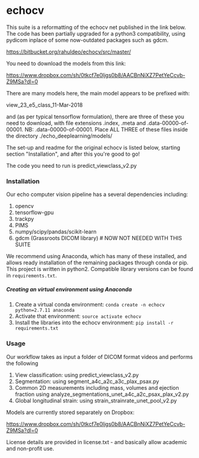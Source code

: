 # echocv

This suite is a reformatting of the echocv net published in the link below. The code has been partially upgraded for a
python3 compatibility, using pydicom inplace of some now-outdated packages such as gdcm.

https://bitbucket.org/rahuldeo/echocv/src/master/

You need to download the models from this link:

https://www.dropbox.com/sh/0tkcf7e0ljgs0b8/AACBnNiXZ7PetYeCcvb-Z9MSa?dl=0

There are many models here, the main model appears to be prefixed with:

view_23_e5_class_11-Mar-2018

and (as per typical tensorflow formulation), there are three of these you need to download, with file extensions 
.index, .meta and .data-00000-of-00001. NB: .data-00000-of-00001. Place ALL THREE of these files inside the directory
./echo_deeplearning/models/

The set-up and readme for the original echocv is listed below, starting section "Installation", and after this you're 
good to go!

The code you need to run is predict_viewclass_v2.py

### Installation

Our echo computer vision pipeline has a several dependencies including:

1. opencv
2. tensorflow-gpu
3. trackpy
4. PIMS
5. numpy/scipy/pandas/scikit-learn
6. gdcm (Grassroots DICOM library) # NOW NOT NEEDED WITH THIS SUITE 

We recommend using Anaconda, which has many of these installed, and allows ready installation of the remaining packages through conda or pip. This project is written in python2. Compatible library versions can be found in `requirements.txt`. 

##### Creating an virtual environment using Anaconda

1. Create a virtual conda environment: `conda create -n echocv python=2.7.11 anaconda`
2. Activate that environment: `source activate echocv`
3. Install the libraries into the echocv environment: `pip install -r requirements.txt`

### Usage

Our workflow takes as input a folder of DICOM format videos and performs the following

1. View classification:  using predict_viewclass_v2.py
2. Segmentation: using segment_a4c_a2c_a3c_plax_psax.py
3. Common 2D measurements including mass, volumes and ejection fraction using analyze_segmentations_unet_a4c_a2c_psax_plax_v2.py
4. Global longitudinal strain: using strain_strainrate_unet_pool_v2.py

Models are currently stored separately on Dropbox:  

https://www.dropbox.com/sh/0tkcf7e0ljgs0b8/AACBnNiXZ7PetYeCcvb-Z9MSa?dl=0

License details are provided in license.txt - and basically allow academic and non-profit use.
